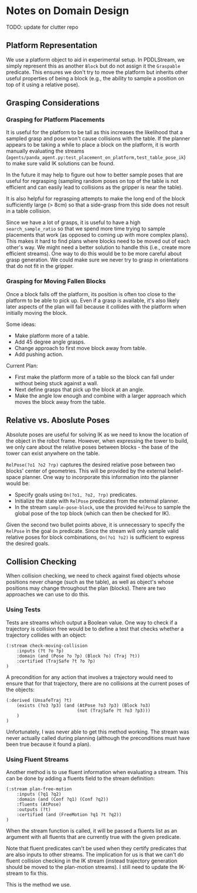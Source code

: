 # Notes on Domain Design

TODO: update for clutter repo

## Platform Representation

We use a platform object to aid in experimental setup. In PDDLStream, we simply represent this as another `Block` but do not assign it the `Graspable` predicate. This ensures we don't try to move the platform but inherits other useful properties of being a block (e.g., the ability to sample a position on top of it using a relative pose).

## Grasping Considerations

### Grasping for Platform Placements 

It is useful for the platform to be tall as this increases the likelihood that a sampled grasp and pose won't cause collisions with the table. If the planner appears to be taking a while to place a block on the platform, it is worth manually evaluating the streams (`agents/panda_agent.py:test_placement_on_platform,test_table_pose_ik`) to make sure valid IK solutions can be found. 

In the future it may help to figure out how to better sample poses that are useful for regrasping (sampling random poses on top of the table is not efficient and can easily lead to collisions as the gripper is near the table).

It is also helpful for regrasping attempts to make the long end of the block sufficiently large (> 8cm) so that a side-grasp from this side does not result in a table collision.

Since we have a lot of grasps, it is useful to have a high `search_sample_ratio` so that we spend more time trying to sample placements that work (as opposed to coming up with more complex plans). This makes it hard to find plans where blocks need to be moved out of each other's way. We might need a better solution to handle this (i.e., create more efficient streams). One way to do this would be to be more careful about grasp generation. We could make sure we never try to grasp in orientations that do not fit in the gripper.

### Grasping for Moving Fallen Blocks

Once a block falls off the platform, its position is often too close to the platform to be able to pick up. Even if a grasp is available, it's also likely later aspects of the plan will fail because it collides with the platform when initially moving the block.

Some ideas:
- Make platform more of a table.
- Add 45 degree angle grasps.
- Change approach to first move block away from table.
- Add pushing action.

Current Plan:
- First make the platform more of a table so the block can fall under without being stuck against a wall.
- Next define grasps that pick up the block at an angle.
- Make the angle low enough and combine with a larger approach which moves the block away from the table.

## Relative vs. Aboslute Poses

Absolute poses are useful for solving IK as we need to know the location of the object in the robot frame. However, when expressing the tower to build, we only care about the relative poses between blocks - the base of the tower can exist anywhere on the table.

`RelPose(?o1 ?o2 ?rp)` captures the desired relative pose between two blocks' center of geometries. This will be provided by the external belief-space planner. One way to incorporate this information into the planner would be:
- Specify goals using `On(?o1, ?o2, ?rp)` predicates. 
- Initialize the state with `RelPose` predicates from the external planner.
- In the stream `sample-pose-block`, use the provided `RelPose` to sample the global pose of the top block (which can then be checked for IK).

Given the second two bullet points above, it is unnecessary to specify the `RelPose` in the goal `On` predicate. Since the stream will only sample valid relative poses for block combinations, `On(?o1 ?o2)` is sufficient to express the desired goals.

## Collision Checking

When collision checking, we need to check against fixed objects whose positions never change (such as the table), as well as object's whose positions may change throughout the plan (blocks). There are two approaches we can use to do this.

### Using Tests

Tests are streams which output a Boolean value. One way to check if a trajectory is collision free would be to define a test that checks whether a trajectory collides with an object:
```
(:stream check-moving-collision
    :inputs (?t ?o ?p)
    :domain (and (Pose ?o ?p) (Block ?o) (Traj ?t))
    :certified (TrajSafe ?t ?o ?p)
)
```
A precondition for any action that involves a trajectory would need to ensure that for that trajectory, there are no collisions at the current poses of the objects:
```
(:derived (UnsafeTraj ?t)
    (exists (?o3 ?p3) (and (AtPose ?o3 ?p3) (Block ?o3)
                           (not (TrajSafe ?t ?o3 ?p3)))
    )
)
```
Unfortunately, I was never able to get this method working. The stream was never actually called during planning (although the preconditions must have been true because it found a plan).

### Using Fluent Streams

Another method is to use fluent information when evaluating a stream. This can be done by adding a fluents field to the stream definition:
```
(:stream plan-free-motion
    :inputs (?q1 ?q2)
    :domain (and (Conf ?q1) (Conf ?q2))
    :fluents (AtPose)
    :outputs (?t)
    :certified (and (FreeMotion ?q1 ?t ?q2))
)
```
When the stream function is called, it will be passed a fluents list as an argument with all fluents that are currently true with the given predicate.

Note that fluent predicates can't be used when they certify predicates that are also inputs to other streams. The implication for us is that we can't do fluent collision checking in the IK stream (instead trajectory generation should be moved to the plan-motion streams). I still need to update the IK-stream to fix this.

This is the method we use.
